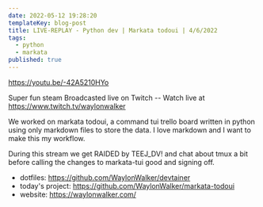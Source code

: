```yaml
---
date: 2022-05-12 19:28:20
templateKey: blog-post
title: LIVE-REPLAY - Python dev | Markata todoui | 4/6/2022
tags:
  - python
  - markata
published: true
---
```


https://youtu.be/-42A5210HYo

Super fun steam Broadcasted live on Twitch -- Watch live at https://www.twitch.tv/waylonwalker

We worked on markata todoui, a command tui trello board written in python using only markdown files to store the data.  I love markdown and I want to make this my workflow.

During this stream we get RAIDED by TEEJ_DV! and chat about tmux a bit before calling the changes to markata-tui good and signing off.

* dotfiles: https://github.com/WaylonWalker/devtainer
* today's project: https://github.com/WaylonWalker/markata-todoui
* website: https://waylonwalker.com/
